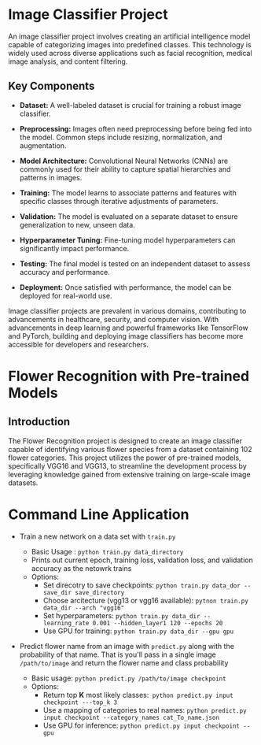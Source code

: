 # Image Classifier Project

An image classifier project involves creating an artificial intelligence model capable of categorizing images into predefined classes. This technology is widely used across diverse applications such as facial recognition, medical image analysis, and content filtering. 

## Key Components

- **Dataset:** A well-labeled dataset is crucial for training a robust image classifier.
  
- **Preprocessing:** Images often need preprocessing before being fed into the model. Common steps include resizing, normalization, and augmentation.

- **Model Architecture:** Convolutional Neural Networks (CNNs) are commonly used for their ability to capture spatial hierarchies and patterns in images.

- **Training:** The model learns to associate patterns and features with specific classes through iterative adjustments of parameters.

- **Validation:** The model is evaluated on a separate dataset to ensure generalization to new, unseen data.

- **Hyperparameter Tuning:** Fine-tuning model hyperparameters can significantly impact performance.

- **Testing:** The final model is tested on an independent dataset to assess accuracy and performance.

- **Deployment:** Once satisfied with performance, the model can be deployed for real-world use.

Image classifier projects are prevalent in various domains, contributing to advancements in healthcare, security, and computer vision. With advancements in deep learning and powerful frameworks like TensorFlow and PyTorch, building and deploying image classifiers has become more accessible for developers and researchers.

# Flower Recognition with Pre-trained Models

## Introduction

The Flower Recognition project is designed to create an image classifier capable of identifying various flower species from a dataset containing 102 flower categories. This project utilizes the power of pre-trained models, specifically VGG16 and VGG13, to streamline the development process by leveraging knowledge gained from extensive training on large-scale image datasets.

# Command Line Application
* Train a new network on a data set with ```train.py```
  * Basic Usage : ```python train.py data_directory```
  * Prints out current epoch, training loss, validation loss, and validation accuracy as the netowrk trains
  * Options:
    * Set direcotry to save checkpoints: ```python train.py data_dor --save_dir save_directory```
    * Choose arcitecture (vgg13 or vgg16 available): ```pytnon train.py data_dir --arch "vgg16"```
    * Set hyperparameters: ```python train.py data_dir --learning_rate 0.001 --hidden_layer1 120 --epochs 20 ```
    * Use GPU for training: ```python train.py data_dir --gpu gpu```
    
* Predict flower name from an image with ```predict.py``` along with the probability of that name. That is you'll pass in a single image ```/path/to/image``` and return the flower name and class probability
  * Basic usage: ```python predict.py /path/to/image checkpoint```
  * Options:
    * Return top **K** most likely classes:``` python predict.py input checkpoint ---top_k 3```
    * Use a mapping of categories to real names: ```python predict.py input checkpoint --category_names cat_To_name.json```
    * Use GPU for inference: ```python predict.py input checkpoint --gpu```

